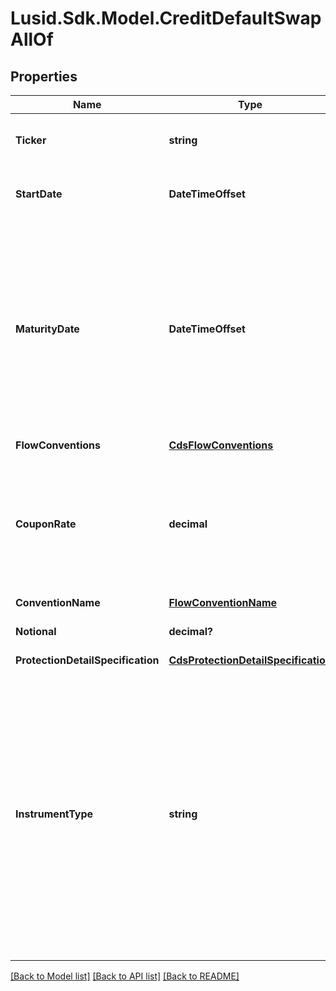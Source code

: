 # Lusid.Sdk.Model.CreditDefaultSwapAllOf

## Properties

Name | Type | Description | Notes
------------ | ------------- | ------------- | -------------
**Ticker** | **string** | A ticker to uniquely specify then entity against which the cds is written. | 
**StartDate** | **DateTimeOffset** | The start date of the instrument. This is normally synonymous with the trade-date. | 
**MaturityDate** | **DateTimeOffset** | The final maturity date of the instrument. This means the last date on which the instruments makes a payment of any amount.  For the avoidance of doubt, that is not necessarily prior to its last sensitivity date for the purposes of risk; e.g. instruments such as  Constant Maturity Swaps (CMS) often have sensitivities to rates beyond their last payment date. | 
**FlowConventions** | [**CdsFlowConventions**](CdsFlowConventions.md) |  | [optional] 
**CouponRate** | **decimal** | The coupon rate paid on each payment date of the premium leg as a fraction of 100 percent, e.g. \&quot;0.05\&quot; meaning 500 basis points or 5%.  For a standard corporate CDS (North American) this must be either 100bps or 500bps. | 
**ConventionName** | [**FlowConventionName**](FlowConventionName.md) |  | [optional] 
**Notional** | **decimal?** | The notional protected by the Credit Default Swap | [optional] 
**ProtectionDetailSpecification** | [**CdsProtectionDetailSpecification**](CdsProtectionDetailSpecification.md) |  | 
**InstrumentType** | **string** | The available values are: QuotedSecurity, InterestRateSwap, FxForward, Future, ExoticInstrument, FxOption, CreditDefaultSwap, InterestRateSwaption, Bond, EquityOption, FixedLeg, FloatingLeg, BespokeCashFlowsLeg, Unknown, TermDeposit, ContractForDifference, EquitySwap, CashPerpetual, CapFloor, CashSettled, CdsIndex, Basket, FundingLeg, FxSwap, ForwardRateAgreement, SimpleInstrument, Repo, Equity, ExchangeTradedOption, ReferenceInstrument | 

[[Back to Model list]](../README.md#documentation-for-models) [[Back to API list]](../README.md#documentation-for-api-endpoints) [[Back to README]](../README.md)

